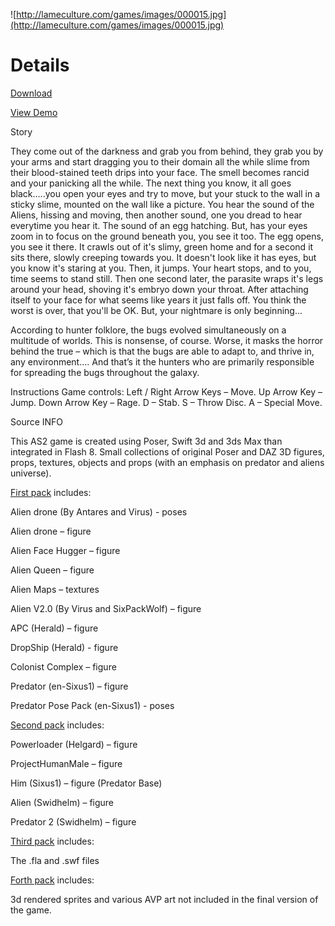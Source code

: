![http://lameculture.com/games/images/000015.jpg](http://lameculture.com/games/images/000015.jpg)

# Details #

[Download](http://flasharing.googlecode.com/files/aliensvspredator.rar)

[View Demo](http://lameculture.com/index.php?action=playgame&gameid=2922)

Story

They come out of the darkness and grab you from behind, they grab you by your arms and start dragging you to their domain all the while slime from their blood-stained teeth drips into your face. The smell becomes rancid and your panicking all the while. The next thing you know, it all goes black.....you open your eyes and try to move, but your stuck to the wall in a sticky slime, mounted on the wall like a picture. You hear the sound of the Aliens, hissing and moving, then another sound, one you dread to hear everytime you hear it. The sound of an egg hatching. But, has your eyes zoom in to focus on the ground beneath you, you see it too. The egg opens, you see it there. It crawls out of it's slimy, green home and for a second it sits there, slowly creeping towards you. It doesn't look like it has eyes, but you know it's staring at you. Then, it jumps. Your heart stops, and to you, time seems to stand still. Then one second later, the parasite wraps it's legs around your head, shoving it's embryo down your throat. After attaching itself to your face for what seems like years it just falls off. You think the worst is over, that you'll be OK. But, your nightmare is only beginning...

According to hunter folklore, the bugs evolved simultaneously on a multitude of worlds. This is nonsense, of course. Worse, it masks the horror behind the true – which is that the bugs are able to adapt to, and thrive in, any environment…. And that’s it the hunters who are primarily responsible for spreading the bugs throughout the galaxy.

Instructions
Game controls: Left / Right Arrow Keys – Move.
Up Arrow Key – Jump.
Down Arrow Key – Rage.
D – Stab.
S – Throw Disc.
A – Special Move.


Source INFO

This AS2 game is created using Poser, Swift 3d and 3ds Max than integrated in Flash 8.
Small collections of original Poser and DAZ 3D figures, props, textures, objects and props (with an emphasis on predator and aliens universe).

[First pack](http://flasharing.googlecode.com/files/aliens-3d-models.rar) includes:

Alien drone (By Antares and Virus) - poses

Alien drone – figure

Alien Face Hugger – figure

Alien Queen – figure

Alien Maps – textures

Alien V2.0 (By Virus and SixPackWolf) – figure

APC  (Herald) – figure

DropShip (Herald) - figure

Colonist Complex – figure

Predator (en-Sixus1) – figure

Predator Pose Pack (en-Sixus1)  - poses

[Second pack](http://flasharing.googlecode.com/files/aliens-3d-models2.rar) includes:

Powerloader (Helgard) – figure

ProjectHumanMale – figure

Him (Sixus1) – figure (Predator Base)

Alien (Swidhelm) – figure

Predator 2 (Swidhelm) – figure

[Third pack](http://flasharing.googlecode.com/files/aliensvspredator.rar) includes:

The .fla and .swf files

[Forth pack](http://flasharing.googlecode.com/files/avpsprites.rar) includes:

3d rendered sprites and various AVP art not included in the final version of the game.